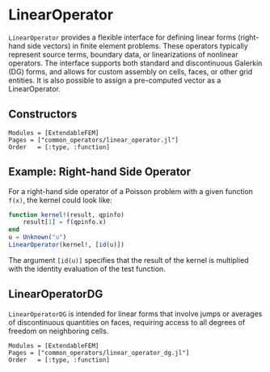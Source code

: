 # LinearOperator

`LinearOperator` provides a flexible interface for defining linear forms (right-hand side vectors) in finite element problems. These operators typically represent source terms, boundary data, or linearizations of nonlinear operators. The interface supports both standard and discontinuous Galerkin (DG) forms, and allows for custom assembly on cells, faces, or other grid entities.
It is also possible to assign a pre-computed vector as a LinearOperator.

## Constructors

```@autodocs
Modules = [ExtendableFEM]
Pages = ["common_operators/linear_operator.jl"]
Order   = [:type, :function]
```

## Example: Right-hand Side Operator

For a right-hand side operator of a Poisson problem with a given function `f(x)`, the kernel could look like:

```julia
function kernel!(result, qpinfo)
    result[1] = f(qpinfo.x)
end
u = Unknown("u")
LinearOperator(kernel!, [id(u)])
```

The argument `[id(u)]` specifies that the result of the kernel is multiplied with the identity evaluation of the test function.

## LinearOperatorDG

`LinearOperatorDG` is intended for linear forms that involve jumps or averages of discontinuous quantities on faces, requiring access to all degrees of freedom on neighboring cells.

```@autodocs
Modules = [ExtendableFEM]
Pages = ["common_operators/linear_operator_dg.jl"]
Order   = [:type, :function]
```
